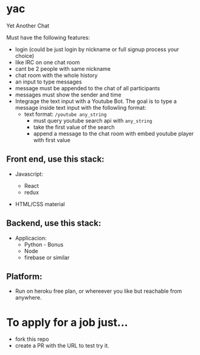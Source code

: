 # yac
Yet Another Chat


Must have the following features:
* login (could be just login by nickname or full signup process your choice)
* like IRC on one chat room
* cant be 2 people with same nickname
* chat room with the whole history
* an input to type messages
* message must be appended to the chat of all participants
* messages must show the sender and time
* Integrage the text input with a Youtube Bot. The goal is to type a message inside text input with the followling format:
    * text format: `/youtube any_string`
      * must query youtube search api with `any_string` 
      * take the first value of the search
      * append a message to the chat room with embed youtube player with first value
  

## Front end, use this stack:
* Javascript:
  * React
  * redux
  
* HTML/CSS material

## Backend, use this stack:
* Applicacion:  
  * Python - Bonus
  * Node
  * firebase or similar

## Platform:
* Run on heroku free plan, or whereever you like but reachable from anywhere.


# To apply for a job just... 

* fork this repo
* create a PR with the URL to test try it.

